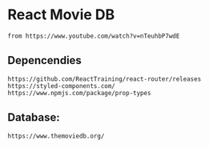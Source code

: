 # React Movie DB
    from https://www.youtube.com/watch?v=nTeuhbP7wdE
## Depencendies
    https://github.com/ReactTraining/react-router/releases
    https://styled-components.com/
    https://www.npmjs.com/package/prop-types

## Database: 
    https://www.themoviedb.org/

